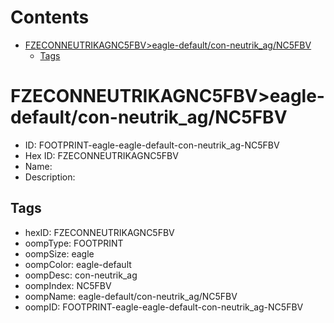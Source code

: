 



Contents
========

* [FZECONNEUTRIKAGNC5FBV>eagle-default/con-neutrik_ag/NC5FBV](#fzeconneutrikagnc5fbveagle-defaultcon-neutrik_agnc5fbv)
	* [Tags](#tags)

# FZECONNEUTRIKAGNC5FBV>eagle-default/con-neutrik_ag/NC5FBV

- ID: FOOTPRINT-eagle-eagle-default-con-neutrik_ag-NC5FBV
- Hex ID: FZECONNEUTRIKAGNC5FBV
- Name: 
- Description: 

## Tags

- hexID: FZECONNEUTRIKAGNC5FBV
- oompType: FOOTPRINT
- oompSize: eagle
- oompColor: eagle-default
- oompDesc: con-neutrik_ag
- oompIndex: NC5FBV
- oompName: eagle-default/con-neutrik_ag/NC5FBV
- oompID: FOOTPRINT-eagle-eagle-default-con-neutrik_ag-NC5FBV
